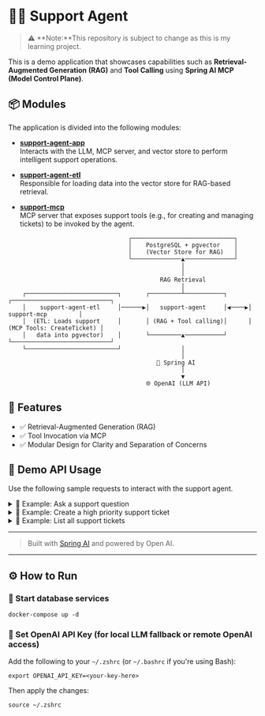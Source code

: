 # 🧑‍💼 Support Agent

> ⚠️ **Note:**This repository is subject to change as this is my learning project.


This is a demo application that showcases capabilities such as **Retrieval-Augmented Generation (RAG)** and **Tool Calling** using **Spring AI MCP (Model Control Plane)**.

## 📦 Modules

The application is divided into the following modules:

- [**support-agent-app**](support-agent-app)  
  Interacts with the LLM, MCP server, and vector store to perform intelligent support operations.

- [**support-agent-etl**](support-agent-etl)  
  Responsible for loading data into the vector store for RAG-based retrieval.

- [**support-mcp**](support-mcp)  
  MCP server that exposes support tools (e.g., for creating and managing tickets) to be invoked by the agent.


```shell
                                  ┌─────────────────────────────┐
                                  │    PostgreSQL + pgvector    │
                                  │    (Vector Store for RAG)   │
                                  └──────────────▲──────────────┘
                                                 │
                                                 │
                                           RAG Retrieval
                                                 │
    ┌──────────────────────────┐       ┌─────────┴───────────┐      ┌────────────────────────────┐
    │    support-agent-etl     │──────▶│   support-agent     │◀────▶│        support-mcp         │
    │  (ETL: Loads support     │       │ (RAG + Tool calling)│      │  (MCP Tools: CreateTicket) │
    │   data into pgvector)    │       └─────────▲───────────┘      └────────────────────────────┘
    └──────────────────────────┘                 │
                                                 │
                                          🔮 Spring AI
                                                 │
                                                 ▼
                                       🌐 OpenAI (LLM API)

```
## 🚀 Features

- ✅ Retrieval-Augmented Generation (RAG)
- ✅ Tool Invocation via MCP
- ✅ Modular Design for Clarity and Separation of Concerns

## 📡 Demo API Usage

Use the following sample requests to interact with the support agent.

<details>
<summary>🧾 Example: Ask a support question</summary>

```http
POST http://localhost:8080/ai/assistant/1
Content-Type: application/json

{
  "userId": "e85c20f0-ad28-4531-9ac4-158b9b4a3ece",
  "question": "I can’t log in even though my password and 2FA seem fine. Can you help?"
}
```
</details>

<details>
<summary>🧾 Example: Create a high priority support ticket</summary>

```http
POST http://localhost:8080/ai/assistant/1
Content-Type: application/json

{
  "userId": "e85c20f0-ad28-4531-9ac4-158b9b4a3ece",
  "question": "Please create ticket with high priority.."
}
```
</details>

<details>
<summary>🧾 Example: List all support tickets</summary>

```http
POST http://localhost:8080/ai/assistant/1
Content-Type: application/json

{
  "userId": "e85c20f0-ad28-4531-9ac4-158b9b4a3ece",
  "question": "Please give me list of my tickets"
}
```
</details>

---
> Built with [Spring AI](https://docs.spring.io/spring-ai/reference/) and powered by Open AI.


---

## ⚙️ How to Run

### 🚀 Start database services

```shell
docker-compose up -d
```

### 🔐 Set OpenAI API Key (for local LLM fallback or remote OpenAI access)

Add the following to your `~/.zshrc` (or `~/.bashrc` if you're using Bash):

```shell
export OPENAI_API_KEY=<your-key-here>
```

Then apply the changes:

```shell
source ~/.zshrc
```
